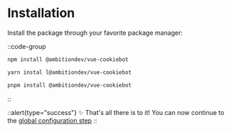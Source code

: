 # Installation

Install the package through your favorite package manager:

::code-group

  ```bash [npm]
  npm install @ambitiondev/vue-cookiebot
  ```

  ```bash [yarn]
  yarn instal l@ambitiondev/vue-cookiebot
  ```

  ```bash [pnpm]
  pnpm install @ambitiondev/vue-cookiebot
  ```

::

::alert{type="success"}
✨ That's all there is to it! You can now continue to the [global configuration step][config-step-href]
::

[config-step-href]: /vue/configuration
